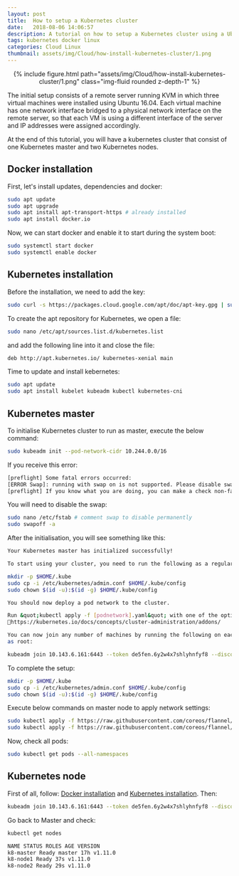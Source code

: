 ```yaml
---
layout: post
title:  How to setup a Kubernetes cluster
date:   2018-08-06 14:06:57
description: A tutorial on how to setup a Kubernetes cluster using a Ubutu 16.04 virtuam machine. At the end of this tutorial, you will have a kubernetes cluster that consist of one Kubernetes master and two Kubernetes nodes.
tags: kubernetes docker linux
categories: Cloud Linux
thumbnail: assets/img/Cloud/how-install-kubernetes-cluster/1.png
---
```


<div class="row mt-3" style="text-align: center">
    <div class="col-sm mt-3 mt-md-0">
        {% include figure.html path="assets/img/Cloud/how-install-kubernetes-cluster/1.png" class="img-fluid rounded z-depth-1" %}
    </div>
</div>

The initial setup consists of a remote server running KVM in which three virtual machines were installed using Ubuntu 16.04. Each virtual machine has one network interface bridged to a physical network interface on the remote server, so that each VM is using a different interface of the server and IP addresses were assigned accordingly.

At the end of this tutorial, you will have a kubernetes cluster that consist of one Kubernetes master and two Kubernetes nodes.

## Docker installation

First, let's install updates, dependencies and docker:

```sh
sudo apt update
sudo apt upgrade
sudo apt install apt-transport-https # already installed
sudo apt install docker.io
```

Now, we can start docker and enable it to start during the system boot:

```sh
sudo systemctl start docker
sudo systemctl enable docker
```

## Kubernetes installation

Before the installation, we need to add the key:

```sh
sudo curl -s https://packages.cloud.google.com/apt/doc/apt-key.gpg | sudo apt-key add -
```

To create the apt repository for Kubernetes, we open a file:

```sh
sudo nano /etc/apt/sources.list.d/kubernetes.list
```

and add the following line into it and close the file:

```sh
deb http://apt.kubernetes.io/ kubernetes-xenial main
```

Time to update and install kebernetes:

```sh
sudo apt update
sudo apt install kubelet kubeadm kubectl kubernetes-cni
```

## Kubernetes master

To initialise Kubernetes cluster to run as master, execute the below command:

```sh
sudo kubeadm init --pod-network-cidr 10.244.0.0/16
```

If you receive this error:

```sh
[preflight] Some fatal errors occurred:
[ERROR Swap]: running with swap on is not supported. Please disable swap
[preflight] If you know what you are doing, you can make a check non-fatal with `--ignore-preflight-errors=...`
```

You will need to disable the swap:

```sh
sudo nano /etc/fstab # comment swap to disable permanently
sudo swapoff -a
```

After the initialisation, you will see something like this:

```sh
Your Kubernetes master has initialized successfully!

To start using your cluster, you need to run the following as a regular user:

mkdir -p $HOME/.kube
sudo cp -i /etc/kubernetes/admin.conf $HOME/.kube/config
sudo chown $(id -u):$(id -g) $HOME/.kube/config

You should now deploy a pod network to the cluster.

Run &quot;kubectl apply -f [podnetwork].yaml&quot; with one of the options listed at:
https://kubernetes.io/docs/concepts/cluster-administration/addons/

You can now join any number of machines by running the following on each node
as root:

kubeadm join 10.143.6.161:6443 --token de5fen.6y2w4x7shlyhnfyf8 --discovery-token-ca-cert-hash sha256:2a9dfacf654eba7d374b8dfac0028d6a094c550c67bc084f1efcc1f4301ca656
```

To complete the setup:

```sh
mkdir -p $HOME/.kube
sudo cp -i /etc/kubernetes/admin.conf $HOME/.kube/config
sudo chown $(id -u):$(id -g) $HOME/.kube/config
```

Execute below commands on master node to apply network settings:

```sh
sudo kubectl apply -f https://raw.githubusercontent.com/coreos/flannel/master/Documentation/kube-flannel.yml
sudo kubectl apply -f https://raw.githubusercontent.com/coreos/flannel/master/Documentation/k8s-manifests/kube-flannel-rbac.yml
```

Now, check all pods:

```sh
sudo kubectl get pods --all-namespaces
```

## Kubernetes node

First of all, follow: [Docker installation](#docker-installation) and [Kubernetes installation](#kubernetes-installation). Then:

```sh
kubeadm join 10.143.6.161:6443 --token de5fen.6y2w4x7shlyhnfyf8 --discovery-token-ca-cert-hash sha256:2a9dfacf654eba7d374b8dfac0028d6a094c550c67bc084f1efcc1f4301ca656
```

Go back to Master and check:

```sh
kubectl get nodes

NAME STATUS ROLES AGE VERSION
k8-master Ready master 17h v1.11.0
k8-node1 Ready 37s v1.11.0
k8-node2 Ready 29s v1.11.0
```
